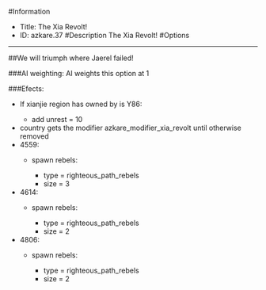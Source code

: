 #Information
 - Title: The Xia Revolt!
 - ID: azkare.37
#Description
The Xia Revolt!
#Options

___
##We will triumph where Jaerel failed!

###AI weighting:
AI weights this option at 1


###Efects:<ul><li>If xianjie region has owned by is Y86:</li><ul><li>add unrest = 10</li></ul><li>country gets the modifier azkare_modifier_xia_revolt until otherwise removed</li><li>4559:</li><ul><li>spawn rebels:</li><ul><li>type = righteous_path_rebels</li><li>size = 3</li></ul></ul><li>4614:</li><ul><li>spawn rebels:</li><ul><li>type = righteous_path_rebels</li><li>size = 2</li></ul></ul><li>4806:</li><ul><li>spawn rebels:</li><ul><li>type = righteous_path_rebels</li><li>size = 2</li></ul></ul></ul>
